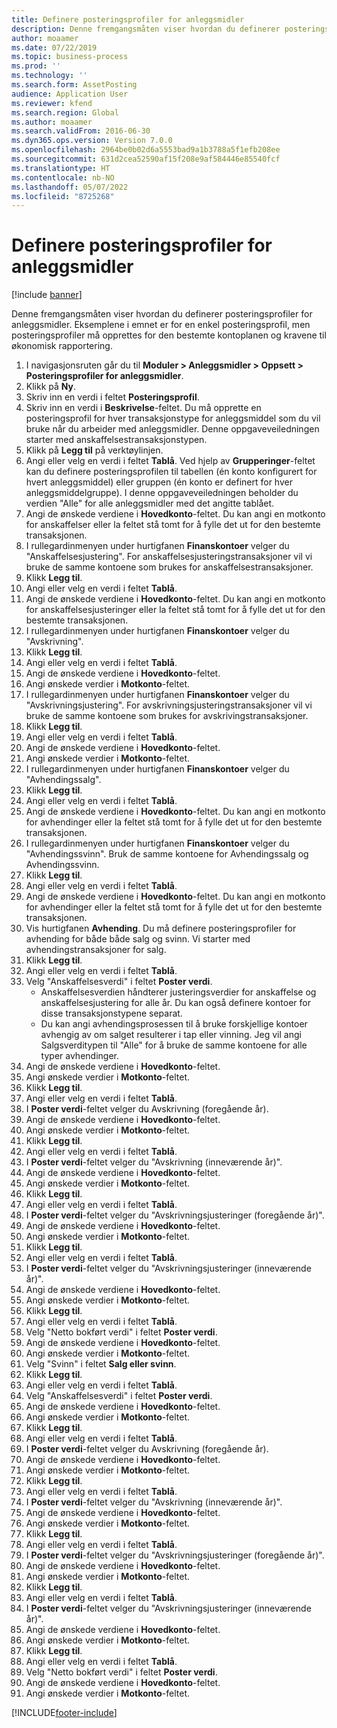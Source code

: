 ```yaml
---
title: Definere posteringsprofiler for anleggsmidler
description: Denne fremgangsmåten viser hvordan du definerer posteringsprofiler for anleggsmidler.
author: moaamer
ms.date: 07/22/2019
ms.topic: business-process
ms.prod: ''
ms.technology: ''
ms.search.form: AssetPosting
audience: Application User
ms.reviewer: kfend
ms.search.region: Global
ms.author: moaamer
ms.search.validFrom: 2016-06-30
ms.dyn365.ops.version: Version 7.0.0
ms.openlocfilehash: 2964be0b02d6a5553bad9a1b3788a5f1efb208ee
ms.sourcegitcommit: 631d2cea52590af15f208e9af584446e85540fcf
ms.translationtype: HT
ms.contentlocale: nb-NO
ms.lasthandoff: 05/07/2022
ms.locfileid: "8725268"
---
```

# <a name="set-up-fixed-asset-posting-profiles"></a>Definere posteringsprofiler for anleggsmidler

[!include [banner](../../includes/banner.md)]

Denne fremgangsmåten viser hvordan du definerer posteringsprofiler for anleggsmidler. Eksemplene i emnet er for en enkel posteringsprofil, men posteringsprofiler må opprettes for den bestemte kontoplanen og kravene til økonomisk rapportering.

1. I navigasjonsruten går du til **Moduler > Anleggsmidler > Oppsett > Posteringsprofiler for anleggsmidler**.
2. Klikk på **Ny**.
3. Skriv inn en verdi i feltet **Posteringsprofil**.
4. Skriv inn en verdi i **Beskrivelse**-feltet. Du må opprette en posteringsprofil for hver transaksjonstype for anleggsmiddel som du vil bruke når du arbeider med anleggsmidler. Denne oppgaveveiledningen starter med anskaffelsestransaksjonstypen.  
5. Klikk på **Legg til** på verktøylinjen.
6. Angi eller velg en verdi i feltet **Tablå**. Ved hjelp av **Grupperinger**-feltet kan du definere posteringsprofilen til tabellen (én konto konfigurert for hvert anleggsmiddel) eller gruppen (én konto er definert for hver anleggsmiddelgruppe). I denne oppgaveveiledningen beholder du verdien "Alle" for alle anleggsmidler med det angitte tablået.  
7. Angi de ønskede verdiene i **Hovedkonto**-feltet. Du kan angi en motkonto for anskaffelser eller la feltet stå tomt for å fylle det ut for den bestemte transaksjonen.    
8. I rullegardinmenyen under hurtigfanen **Finanskontoer** velger du "Anskaffelsesjustering". For anskaffelsesjusteringstransaksjoner vil vi bruke de samme kontoene som brukes for anskaffelsestransaksjoner.  
9. Klikk **Legg til**.
10. Angi eller velg en verdi i feltet **Tablå**.
11. Angi de ønskede verdiene i **Hovedkonto**-feltet. Du kan angi en motkonto for anskaffelsesjusteringer eller la feltet stå tomt for å fylle det ut for den bestemte transaksjonen.    
12. I rullegardinmenyen under hurtigfanen **Finanskontoer** velger du "Avskrivning".
13. Klikk **Legg til**.
14. Angi eller velg en verdi i feltet **Tablå**.
15. Angi de ønskede verdiene i **Hovedkonto**-feltet.
16. Angi ønskede verdier i **Motkonto**-feltet.
17. I rullegardinmenyen under hurtigfanen **Finanskontoer** velger du "Avskrivningsjustering". For avskrivningsjusteringstransaksjoner vil vi bruke de samme kontoene som brukes for avskrivingstransaksjoner.  
18. Klikk **Legg til**.
19. Angi eller velg en verdi i feltet **Tablå**.
20. Angi de ønskede verdiene i **Hovedkonto**-feltet.
21. Angi ønskede verdier i **Motkonto**-feltet.
22. I rullegardinmenyen under hurtigfanen **Finanskontoer** velger du "Avhendingssalg".
23. Klikk **Legg til**.
24. Angi eller velg en verdi i feltet **Tablå**.
25. Angi de ønskede verdiene i **Hovedkonto**-feltet. Du kan angi en motkonto for avhendinger eller la feltet stå tomt for å fylle det ut for den bestemte transaksjonen.  
26. I rullegardinmenyen under hurtigfanen **Finanskontoer** velger du "Avhendingssvinn". Bruk de samme kontoene for Avhendingssalg og Avhendingssvinn.  
27. Klikk **Legg til**.
28. Angi eller velg en verdi i feltet **Tablå**.
29. Angi de ønskede verdiene i **Hovedkonto**-feltet. Du kan angi en motkonto for avhendinger eller la feltet stå tomt for å fylle det ut for den bestemte transaksjonen.  
30. Vis hurtigfanen **Avhending**. Du må definere posteringsprofiler for avhending for både både salg og svinn.  Vi starter med avhendingstransaksjoner for salg.  
31. Klikk **Legg til**.
32. Angi eller velg en verdi i feltet **Tablå**.
33. Velg "Anskaffelsesverdi" i feltet **Poster verdi**.
    * Anskaffelsesverdien håndterer justeringsverdier for anskaffelse og anskaffelsesjustering for alle år. Du kan også definere kontoer for disse transaksjonstypene separat.  
    * Du kan angi avhendingsprosessen til å bruke forskjellige kontoer avhengig av om salget resulterer i tap eller vinning. Jeg vil angi Salgsverditypen til "Alle" for å bruke de samme kontoene for alle typer avhendinger.  
34. Angi de ønskede verdiene i **Hovedkonto**-feltet.
35. Angi ønskede verdier i **Motkonto**-feltet.
36. Klikk **Legg til**.
37. Angi eller velg en verdi i feltet **Tablå**.
38. I **Poster verdi**-feltet velger du Avskrivning (foregående år).  
38. Angi de ønskede verdiene i **Hovedkonto**-feltet.
39. Angi ønskede verdier i **Motkonto**-feltet.
40. Klikk **Legg til**.
41. Angi eller velg en verdi i feltet **Tablå**.
42. I **Poster verdi**-feltet velger du "Avskrivning (inneværende år)".
43. Angi de ønskede verdiene i **Hovedkonto**-feltet.
44. Angi ønskede verdier i **Motkonto**-feltet.
45. Klikk **Legg til**.
46. Angi eller velg en verdi i feltet **Tablå**.
47. I **Poster verdi**-feltet velger du "Avskrivningsjusteringer (foregående år)".
48. Angi de ønskede verdiene i **Hovedkonto**-feltet.
49. Angi ønskede verdier i **Motkonto**-feltet.
50. Klikk **Legg til**.
51. Angi eller velg en verdi i feltet **Tablå**.
52. I **Poster verdi**-feltet velger du "Avskrivningsjusteringer (inneværende år)".
53. Angi de ønskede verdiene i **Hovedkonto**-feltet.
54. Angi ønskede verdier i **Motkonto**-feltet.
55. Klikk **Legg til**.
56. Angi eller velg en verdi i feltet **Tablå**.
57. Velg "Netto bokført verdi" i feltet **Poster verdi**.
58. Angi de ønskede verdiene i **Hovedkonto**-feltet.
59. Angi ønskede verdier i **Motkonto**-feltet.
60. Velg "Svinn" i feltet **Salg eller svinn**.
61. Klikk **Legg til**.
62. Angi eller velg en verdi i feltet **Tablå**.
63. Velg "Anskaffelsesverdi" i feltet **Poster verdi**.
64. Angi de ønskede verdiene i **Hovedkonto**-feltet.
65. Angi ønskede verdier i **Motkonto**-feltet.
66. Klikk **Legg til**.
67. Angi eller velg en verdi i feltet **Tablå**.
67. I **Poster verdi**-feltet velger du Avskrivning (foregående år).  
68. Angi de ønskede verdiene i **Hovedkonto**-feltet.
69. Angi ønskede verdier i **Motkonto**-feltet.
70. Klikk **Legg til**.
71. Angi eller velg en verdi i feltet **Tablå**.
72. I **Poster verdi**-feltet velger du "Avskrivning (inneværende år)".
73. Angi de ønskede verdiene i **Hovedkonto**-feltet.
74. Angi ønskede verdier i **Motkonto**-feltet.
75. Klikk **Legg til**.
76. Angi eller velg en verdi i feltet **Tablå**.
77. I **Poster verdi**-feltet velger du "Avskrivningsjusteringer (foregående år)".
78. Angi de ønskede verdiene i **Hovedkonto**-feltet.
79. Angi ønskede verdier i **Motkonto**-feltet.
80. Klikk **Legg til**.
81. Angi eller velg en verdi i feltet **Tablå**.
82. I **Poster verdi**-feltet velger du "Avskrivningsjusteringer (inneværende år)".
83. Angi de ønskede verdiene i **Hovedkonto**-feltet.
84. Angi ønskede verdier i **Motkonto**-feltet.
85. Klikk **Legg til**.
86. Angi eller velg en verdi i feltet **Tablå**.
87. Velg "Netto bokført verdi" i feltet **Poster verdi**.
88. Angi de ønskede verdiene i **Hovedkonto**-feltet.
89. Angi ønskede verdier i **Motkonto**-feltet.



[!INCLUDE[footer-include](../../../includes/footer-banner.md)]
